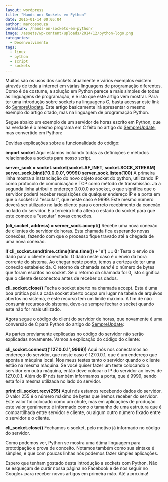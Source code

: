 ```yaml
---
layout: wordpress
title: "Hands on: Sockets em Python"
date: 2015-01-14 00:05:04
author: marcossouza
permalink: /hands-on-sockets-em-python/
image: /assets/wp-content/uploads/2014/12/python-logo.png
categories:
  - Desenvolvimento
tags:
  - linux
  - python
  - script
  - sockets
---
```


Muitos são os usos dos sockets atualmente e vários exemplos existem através de toda a internet em várias linguagens de programação diferentes. Como é de costume, a solução em Python parece a mais simples de todas as linguagens de programação, e é isto que este artigo vem mostrar. Para ter uma introdução sobre sockets na linguagens C, basta acessar este link do <a title="Introdução a Sockets" href="http://sempreupdate.org/hands-on-introducao-a-sockets-em-c/" target="_blank">SempreUpdate</a>. Este artigo basicamente irá apresentar o mesmo exemplo do artigo citado, mas na linguagem de programação Python.

Segue abaixo um exemplo de um servidor de horas escrito em Python, que na verdade é o mesmo programa em C feito no artigo do <a title="SempreUpdate.org" href="http://sempreupdate.org/hands-on-introducao-a-sockets-em-c/" target="_blank">SempreUpdate</a>, mas convertido em Python:
<script src="//gistfy-app.herokuapp.com/github/ButecoOpenSource/exemplos/sockets_python/server.py" type="text/javascript"></script>

Devidas explicações sobre a funcionalidade do código:

<strong>import socket</strong>
 Aqui estamos incluindo todas as definições e métodos relacionados a sockets para nosso script.

<strong>
 server_sock = socket.socket(socket.AF_INET, socket.SOCK_STREAM)
 server_sock.bind(('0.0.0.0', 9999))
 server_sock.listen(100)</strong>
 A primeira linha mostra a instanciação do novo objeto socket do python, utilizando IP como protocolo de comunicação e TCP como método de transmissão. Já a segunda linha atribui o endereço 0.0.0.0 ao socket, o que significa que o servidor poderá receber requisições de qualquer endereço IP e a porta em que o socket irá "escutar", que neste caso é 9999. Este mesmo número deverá ser utilizado no lado cliente para o correto recebimento da conexão no lado do servidor. E a terceira linha altera o estado do socket para que este comece a "escutar" novas conexões.

<strong>(cli_socket, address) = server_sock.accept()</strong>
 Recebe uma nova conexão de clientes do servidor de horas. Esta chamada fica esperando novas conexões, fazendo com que o processo fique travado até a chegada de uma nova conexão.

<strong>if cli_socket.send(time.ctime(time.time()) + 'n') == 0:</strong>
 Testa o envio de dado para o cliente conectado. O dado neste caso é o envio da hora corrente do sistema. Ao chegar neste ponto, temos a certeza de ter uma conexão estabelecida. O retorno da chamada <em>send</em> é o número de bytes que foram escritos no socket. Se o retorno da chamada for 0, isto significa que o cliente desconectou antes de receber os dados.

<strong>cli_socket.close()</strong>
 Fecha o socket aberto na chamada accept. Esta é uma boa prática pois a cada socket aberto ocupa um lugar na tabela de arquivos abertos no sistema, e este recurso tem um limite máximo. A fim de não consumir recursos do sistema, deve-se sempre fechar o socket quando este não for mais utilizado.

Agora segue o código do client do servidor de horas, que novamente é uma conversão de C para Python do artigo do <a title="Introdução a sockets: parte 2" href="http://sempreupdate.org/hands-on-introducao-a-sockets-em-c-parte-2/" target="_blank">SempreUpdate</a>:

<script src="//gistfy-app.herokuapp.com/github/ButecoOpenSource/exemplos/sockets_python/client.py" type="text/javascript"></script>

As partes previamente explicadas no código do servidor não serão explicadas novamente. Vamos a explicação do código do cliente:

<strong>cli_socket.connect(('127.0.0.1', 9999))</strong>
Aqui nós nos conectamos ao endereço do servidor, que neste caso é 127.0.0.1, que é um endereço que aponta a máquina local. Nos meus testes tanto o servidor quando o cliente estão na mesma máquina. Se você quiser fazer um teste colocando o servidor em outra máquina, então deve colocar o IP do servidor ao invés de 127.0.0.1. Além do IP nós também informamos a porta, que é 9999, sendo esta foi a mesma utilizada no lado do servidor.

<strong>print cli_socket.recv(255)</strong>
Aqui nós estamos recebendo dados do servidor. O valor 255 é o número máximo de bytes que iremos receber do servidor. Este valor foi colocado como um chute, mas em aplicações de produção este valor geralmente é informado como o tamanho de uma estrutura que é compartilhada entre servidor e cliente, ou algum outro número fixado entre o servidor e o cliente.

<strong>cli_socket.close()</strong>
Fechamos o socket, pelo motivo já informado no código do servidor.

Como podemos ver, Python se mostra uma ótima linguagem para prototipação e prova de conceito. Notamos também como sua sintaxe é simples, e que com poucas linhas nós podemos fazer simples aplicações.

Espero que tenham gostado desta introdução a sockets com Python. Não se esqueçam de curtir nossa página no Facebook e de nos seguir no Google+ para receber novos artigos em primeira mão. Até a próxima!